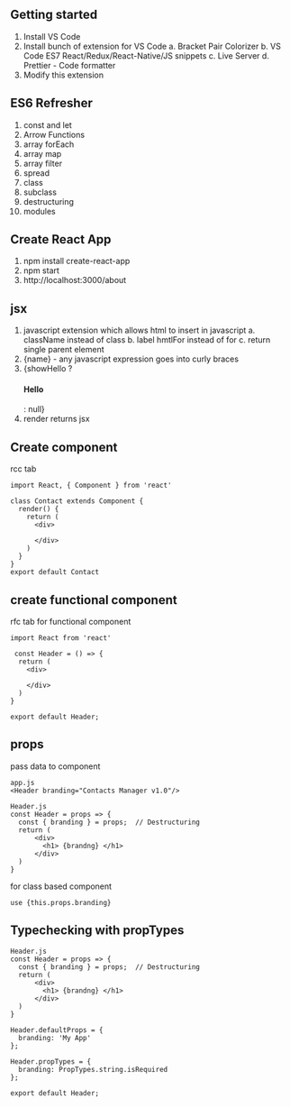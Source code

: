 ## Getting started
1. Install VS Code
2. Install bunch of extension for VS Code
    a. Bracket Pair Colorizer
    b. VS Code ES7 React/Redux/React-Native/JS snippets
    c. Live Server 
    d. Prettier - Code formatter
3. Modify this extension

## ES6 Refresher
1. const and let
2. Arrow Functions
3. array forEach
4. array map
5. array filter
6. spread
7. class
8. subclass
9. destructuring
10. modules

## Create React App
1. npm install create-react-app
2. npm start
3. http://localhost:3000/about

## jsx
1. javascript extension which allows html to insert in javascript
    a. className instead of class
    b. label hmtlFor instead of for
    c. return single parent element
2. {name} - any javascript expression goes into curly braces
3. {showHello ? <h4>Hello</h4> : null}
4. render returns jsx

## Create component
rcc tab
```
import React, { Component } from 'react'

class Contact extends Component {
  render() {
    return (
      <div>
        
      </div>
    )
  }
}
export default Contact
```

## create functional component
rfc tab for functional component
```
import React from 'react'

 const Header = () => {
  return (
    <div>
      
    </div>
  )
}

export default Header;
```

## props
pass data to component
```
app.js
<Header branding="Contacts Manager v1.0"/>

Header.js
const Header = props => {
  const { branding } = props;  // Destructuring
  return (
      <div>
        <h1> {brandng} </h1>
      </div>
  )
}
```

for class based component

`use {this.props.branding}`

## Typechecking with propTypes
```
Header.js
const Header = props => {
  const { branding } = props;  // Destructuring
  return (
      <div>
        <h1> {brandng} </h1>
      </div>
  )
}

Header.defaultProps = {
  branding: 'My App'
};

Header.propTypes = {
  branding: PropTypes.string.isRequired
};

export default Header;
```
